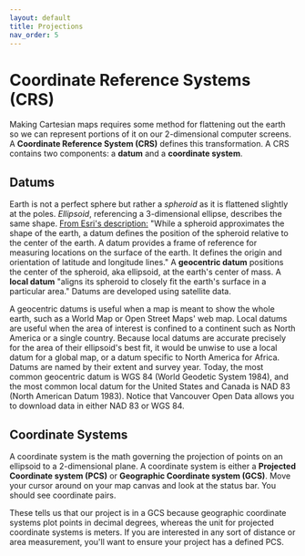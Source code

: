 ```yaml
---
layout: default
title: Projections
nav_order: 5
---
```


# Coordinate Reference Systems (CRS)

Making Cartesian maps requires some method for flattening out the earth so we can represent portions of it on our 2-dimensional computer screens. A **Coordinate Reference System (CRS)** defines this transformation. A CRS contains two components: a **datum** and a **coordinate system**. 

## Datums
Earth is not a perfect sphere but rather a *spheroid* as it is flattened slightly at the poles. *Ellipsoid*, referencing a 3-dimensional ellipse, describes the same shape. [From Esri's description:](https://desktop.arcgis.com/en/arcmap/latest/map/projections/datums.htm) "While a spheroid approximates the shape of the earth, a datum defines the position of the spheroid relative to the center of the earth. A datum provides a frame of reference for measuring locations on the surface of the earth. It defines the origin and orientation of latitude and longitude lines." A **geocentric datum** positions the center of the spheroid, aka ellipsoid, at the earth's center of mass. A **local datum** "aligns its spheroid to closely fit the earth's surface in a particular area." Datums are developed using satellite data.

A geocentric datums is useful when a map is meant to show the whole earth, such as a World Map or Open Street Maps' web map. Local datums are useful when the area of interest is confined to a continent such as North America or a single country. Because local datums are accurate precisely for the area of their ellipsoid's best fit, it would be unwise to use a local datum for a global map, or a datum specific to North America for Africa. Datums are named by their extent and survey year. Today, the most common geocentric datum is WGS 84 (World Geodetic System 1984), and the most common local datum for the United States and Canada is NAD 83 (North American Datum 1983). Notice that Vancouver Open Data allows you to download data in either NAD 83 or WGS 84.
 <!-- The data for this project has been downloaded in WGS 84 so as to align with Open Street Maps' datum.  -->

## Coordinate Systems
A coordinate system is the math governing the projection of points on an ellipsoid to a 2-dimensional plane. A coordinate system is either a **Projected Coordinate system (PCS)** or **Geographic Coordinate system (GCS)**. Move your cursor around on your map canvas and look at the status bar. You should see coordinate pairs.

<!-- You may also have noticed your map looks a bit squashed or slanted:

<img src="./images/GCS-example.png" style="height:50%;"> -->


These  tells us that our project is in a GCS because geographic coordinate systems plot points in decimal degrees, whereas the unit for projected coordinate systems is meters. If you are interested in any sort of distance or area measurement, you'll want to ensure your project has a defined PCS. 


